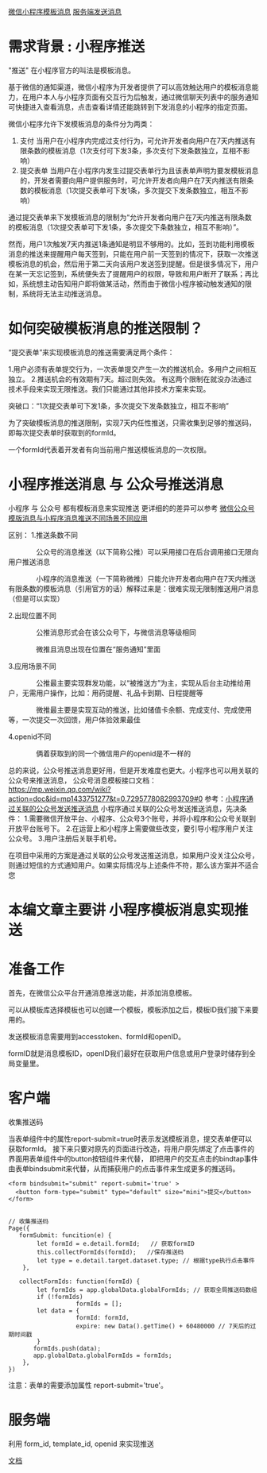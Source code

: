 [微信小程序模板消息](https://developers.weixin.qq.com/miniprogram/dev/framework/open-ability/template-message.html)
[服务端发送消息](https://developers.weixin.qq.com/miniprogram/dev/api-backend/templateMessage.send.html)


# 需求背景 : 小程序推送

"推送" 在小程序官方的叫法是模板消息。

基于微信的通知渠道，微信小程序为开发者提供了可以高效触达用户的模板消息能力，在用户本人与小程序页面有交互行为后触发，通过微信聊天列表中的服务通知可快捷进入查看消息，点击查看详情还能跳转到下发消息的小程序的指定页面。

微信小程序允许下发模板消息的条件分为两类：
1. 支付
当用户在小程序内完成过支付行为，可允许开发者向用户在7天内推送有限条数的模板消息（1次支付可下发3条，多次支付下发条数独立，互相不影响）
2. 提交表单
当用户在小程序内发生过提交表单行为且该表单声明为要发模板消息的，开发者需要向用户提供服务时，可允许开发者向用户在7天内推送有限条数的模板消息（1次提交表单可下发1条，多次提交下发条数独立，相互不影响）

通过提交表单来下发模板消息的限制为“允许开发者向用户在7天内推送有限条数的模板消息（1次提交表单可下发1条，多次提交下条数独立，相互不影响）”。

然而，用户1次触发7天内推送1条通知是明显不够用的。比如，签到功能利用模板消息的推送来提醒用户每天签到，只能在用户前一天签到的情况下，获取一次推送模板消息的机会，然后用于第二天向该用户发送签到提醒。但是很多情况下，用户在某一天忘记签到，系统便失去了提醒用户的权限，导致和用户断开了联系；再比如，系统想主动告知用户即将做某活动，然而由于微信小程序被动触发通知的限制，系统将无法主动推送消息。


# 如何突破模板消息的推送限制？

“提交表单”来实现模板消息的推送需要满足两个条件：

1.用户必须有表单提交行为，一次表单提交产生一次的推送机会。多用户之间相互独立。
2.推送机会的有效期有7天。超过则失效。
有这两个限制在就没办法通过技术手段来实现无限推送。我们只能通过其他非技术方案来实现。

突破口：“1次提交表单可下发1条，多次提交下发条数独立，相互不影响”

为了突破模板消息的推送限制，实现7天内任性推送，只需收集到足够的推送码，即每次提交表单时获取到的formId。

一个formId代表着开发者有向当前用户推送模板消息的一次权限。


# 小程序推送消息 与 公众号推送消息 

小程序 与 公众号 都有模板消息来实现推送
更详细的的差异可以参考 [微信公众号模版消息与小程序消息推送不同场景不同应用](https://www.cnblogs.com/holyson/p/8656420.html)
 
区别：
1.推送条数不同

　　　　公众号的消息推送（以下简称公推）可以采用接口在后台调用接口无限向用户推送消息

　　　　小程序的消息推送（一下简称微推）只能允许开发者向用户在7天内推送有限条数的模板消息（引用官方的话）解释过来是：很难实现无限制推送用户消息（但是可以实现）

2.出现位置不同

　　　　公推消息形式会在该公众号下，与微信消息等级相同

　　　　微推且消息出现在位置在“服务通知”里面

3.应用场景不同

　　　　公推最主要实现群发功能，以“被推送方”为主，实现从后台主动推给用户，无需用户操作，比如：用药提醒、礼品卡到期、日程提醒等

　　　　微推最主要是实现互动的推送，比如储值卡余额、完成支付、完成使用等，一次提交一次回馈，用户体验效果最佳

4.openid不同

　　　　俩着获取到的同一个微信用户的openid是不一样的


总的来说，公众号推送消息更好用，但是开发难度也更大。小程序也可以用关联的公众号来推送消息，
公众号消息模板接口文档：https://mp.weixin.qq.com/wiki?action=doc&id=mp1433751277&t=0.7295778082993709#0
参考：[小程序通过关联的公众号发送推送消息](https://blog.csdn.net/shikezhan/article/details/83476607)
小程序通过关联的公众号发送推送消息，先决条件：
1.需要微信开放平台、小程序、公众号3个账号，并将小程序和公众号关联到开放平台账号下。
2.在运营上和小程序上需要做些改变，要引导小程序用户关注公众号。
3.用户注册后关联手机号。

在项目中采用的方案是通过关联的公众号发送推送消息，如果用户没关注公众号，则通过短信的方式通知用户。如果实际情况与上述条件不符，那么该方案并不适合您



# 本编文章主要讲 小程序模板消息实现推送

# 准备工作

首先，在微信公众平台开通消息推送功能，并添加消息模板。

可以从模板库选择模板也可以创建一个模板，模板添加之后，模板ID我们接下来要用的。

发送模板消息需要用到accesstoken、formId和openID。

formID就是消息模板ID，openID我们最好在获取用户信息或用户登录时储存到全局变量里。


# 客户端

收集推送码

当表单组件中的属性report-submit=true时表示发送模板消息，提交表单便可以获取formId。
接下来只要对原先的页面进行改造，将用户原先绑定了点击事件的界面用表单组件中的button按钮组件来代替，
即把用户的交互点击的bindtap事件由表单bindsubmit来代替，从而捕获用户的点击事件来生成更多的推送码。

```
<form bindsubmit="submit" report-submit='true' >
  <button form-type="submit" type="default" size="mini">提交</button>
</form>


// 收集推送码
Page({
   formSubmit: funcition(e) {
		let formId = e.detail.formId;	// 获取formID
		this.collectFormIds(formId);   //保存推送码
		let type = e.detail.target.dataset.type; // 根据type执行点击事件
	},

   collectFormIds: function(formId) { 
		let formIds = app.globalData.globalFormIds; // 获取全局推送码数组
		if (!formIds)
				   formIds = [];
		let data = {
				   formId: formId,
				   expire: new Data().getTime() + 60480000 // 7天后的过期时间戳
		}
       formIds.push(data);
       app.globalData.globalFormIds = formIds;
	},
})
```
注意：表单的需要添加属性  report-submit='true'。



# 服务端

利用 form_id, template_id, openid 来实现推送

[文档](https://developers.weixin.qq.com/miniprogram/dev/api-backend/templateMessage.send.html)
